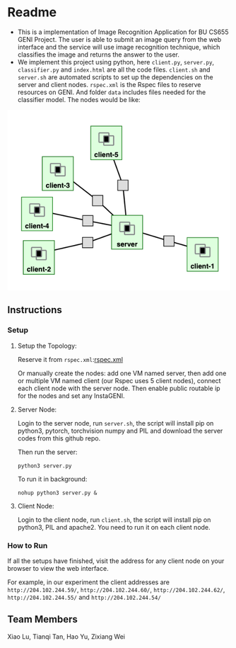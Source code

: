 # Readme
- This is a implementation of Image Recognition Application for BU CS655 GENI Project. The user is able to submit an image query from the web interface and the service will use image recognition technique, which classifies the image and returns the answer to the user.
- We implement this project using python, here ```client.py```, ```server.py```, ```classifier.py``` and ```index.html``` are all the code files. ```client.sh``` and ```server.sh``` are automated scripts to set up the dependencies on the server and client nodes. ```rspec.xml``` is the Rspec files to reserve resources on GENI. And folder ```data``` includes files needed for the classifier model. The nodes would be like:

![avatar](https://raw.githubusercontent.com/lux1997/CS655_grp/main/nodes.png)

## Instructions
### Setup
1. Setup the Topology:

   Reserve it from ```rspec.xml```:[rspec.xml](https://raw.githubusercontent.com/lux1997/CS655_grp/main/rspec.xml)

   Or manually create the nodes: add one VM named server, then add one or multiple VM named client (our Rspec uses 5 client nodes), connect each client node with the server node. Then enable public routable ip for the nodes and set any InstaGENI.

2. Server Node:

   Login to the server node, run ```server.sh```, the script will install pip on python3, pytorch, torchvision numpy and PIL and download the server codes from this github repo.

   Then run the server:
   ```
   python3 server.py
   ```
   To run it in background:
   ```
   nohup python3 server.py &
   ```
3. Client Node:

   Login to the client node, run ```client.sh```, the script will install pip on python3, PIL and apache2. You need to run it on each client node.
### How to Run
   If all the setups have finished, visit the address for any client node on your browser to view the web interface. 
   
   For example, in our experiment the client addresses are ```http://204.102.244.59/```, ```http://204.102.244.60/```, ```http://204.102.244.62/```, ```http://204.102.244.55/``` and ```http://204.102.244.54/```
## Team Members
Xiao Lu, Tianqi Tan, Hao Yu, Zixiang Wei
